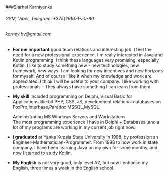 ###Siarhei Karniyenka
###### GSM, Viber, Telegram: +375(29)671-50-80
###### [korney.by@gmail.com](mailto:korney.by@gmail.com)


* **For me important** good team relations and interesting job.
  I feel the need for a new professional experience. I'm really interested in Java and Kotlin programming.
  I think these languages very promising, especially Kotlin. I like to study something new - new technologies, new framework, new ways.
  I am looking for new incentives and new horizons for myself.
  And of course I like it when my knowledge and work are appreciated.
  I think I will be useful to your company. 
  I like working with professionals -  They always have something I can learn from them.

* **My skill** included programming on Delphi, Visual Basic for Applications,litle bit PHP, CSS, JS,
  development relational databases on FoxPro,Interbase,Paradox MSSQL,MySQL.

  Administrating MS Windows Servers and Workstations.        
  The most programming experience I have in Delphi + Databases ,and a lot of my programs are working in my current job right now.


* **I graduated** at Yanka Kupala State University in 1998, by profession an Engineer-Mathematician-Programmer.
  From 1998 to now work in state company.
  I have been learning Java on my own for some months, and now I started to study Kotlin.


* **My English** is not very good, only level A2, but now I enhance my English, three times a week in the English school.

